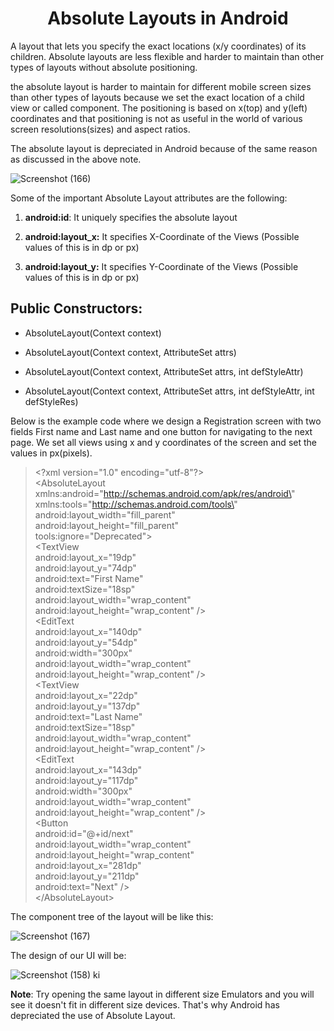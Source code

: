 <div align="center">

  # Absolute Layouts in Android
</div>

A layout that lets you specify the exact locations (x/y coordinates) of
its children. Absolute layouts are less flexible and harder to maintain
than other types of layouts without absolute positioning.

the absolute layout is harder to maintain for different mobile screen
sizes than other types of layouts because we set the exact location of a
child view or called component. The positioning is based on x(top) and
y(left) coordinates and that positioning is not as useful in the world
of various screen resolutions(sizes) and aspect ratios.

The absolute layout is depreciated in Android because of the same reason
as discussed in the above note.

![Screenshot (166)](https://user-images.githubusercontent.com/58635404/134640366-5eb09e55-aa3d-4681-9b11-28cbd071dd8f.png)


Some of the important Absolute Layout attributes are the following:

1.  **android:id**: It uniquely specifies the absolute layout

2.  **android:layout_x:** It specifies X-Coordinate of the Views
     (Possible values of this is in dp or px)

3.  **android:layout_y:** It specifies Y-Coordinate of the Views
     (Possible values of this is in dp or px)

## **Public Constructors:**

-   AbsoluteLayout(Context context)

-   AbsoluteLayout(Context context, AttributeSet attrs)

-   AbsoluteLayout(Context context, AttributeSet attrs, int defStyleAttr)

-   AbsoluteLayout(Context context, AttributeSet attrs, int defStyleAttr, int defStyleRes)




Below is the example code where we design a Registration screen with two
fields First name and Last name and one button for navigating to the next
page. We set all views using x and y coordinates of the screen and set
the values in px(pixels).

>\<?xml version=\"1.0\" encoding=\"utf-8\"?>\
>\<AbsoluteLayout\
>xmlns:android=\"http://schemas.android.com/apk/res/android\"  \
>xmlns:tools=\"http://schemas.android.com/tools\" \
>android:layout_width=\"fill_parent\"\
>android:layout_height=\"fill_parent\"\
>tools:ignore=\"Deprecated\"\>\
>\<TextView\
>android:layout_x=\"19dp\"\
>android:layout_y=\"74dp\"\
>android:text=\"First Name\"\
>android:textSize=\"18sp\"\
>android:layout_width=\"wrap_content\"\
>android:layout_height=\"wrap_content\" />\
>\<EditText\
>android:layout_x=\"140dp\"\
>android:layout_y=\"54dp\"\
>android:width=\"300px\"\
>android:layout_width=\"wrap_content\"\
>android:layout_height=\"wrap_content\" />\
>\<TextView\
>android:layout_x=\"22dp\"\
>android:layout_y=\"137dp\"\
>android:text=\"Last Name\"\
>android:textSize=\"18sp\"\
>android:layout_width=\"wrap_content\"\
>android:layout_height=\"wrap_content\" />\
>\<EditText\
>android:layout_x=\"143dp\"\
>android:layout_y=\"117dp\"\
>android:width=\"300px\"\
>android:layout_width=\"wrap_content\"\
>android:layout_height=\"wrap_content\" />\
>\<Button\
>android:id=\"@+id/next\"\
>android:layout_width=\"wrap_content\"\
>android:layout_height=\"wrap_content\"\
>android:layout_x=\"281dp\"\
>android:layout_y=\"211dp\"\
>android:text=\"Next\" />\
>\</AbsoluteLayout>

The component tree of the layout will be like this:

![Screenshot (167)](https://user-images.githubusercontent.com/58635404/134641150-ff85b69a-9622-4b5a-aab0-4f48b4301add.png)


The design of our UI will be:

![Screenshot (158)](https://user-images.githubusercontent.com/58635404/134641264-77a51aae-4a6b-44b7-b392-3465cb371280.png)
ki

**Note**: Try opening the same layout in different size Emulators and
you will see it doesn't fit in different size devices. That's why
Android has depreciated the use of Absolute Layout.
